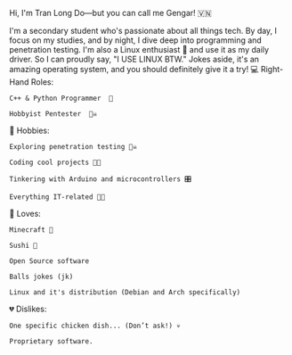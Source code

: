 Hi, I'm Tran Long Do—but you can call me Gengar! 🇻🇳

I'm a secondary student who's passionate about all things tech. By day, I focus on my studies, and by night, I dive deep into programming and penetration testing. I'm also a Linux enthusiast 🐧 and use it as my daily driver. So I can proudly say, "I USE LINUX BTW." Jokes aside, it's an amazing operating system, and you should definitely give it a try! 
💻 Right-Hand Roles:

    C++ & Python Programmer  🐍

    Hobbyist Pentester  🏴‍☠️

🔧 Hobbies:

    Exploring penetration testing 🏴‍☠️

    Coding cool projects 🧑‍💻

    Tinkering with Arduino and microcontrollers 🎛️

    Everything IT-related 🧑‍💻

💖 Loves:

    Minecraft 🧝

    Sushi 🍣

    Open Source software

    Balls jokes (jk)

    Linux and it's distribution (Debian and Arch specifically) 

💔 Dislikes:

    One specific chicken dish... (Don’t ask!) 💀

    Proprietary software.
